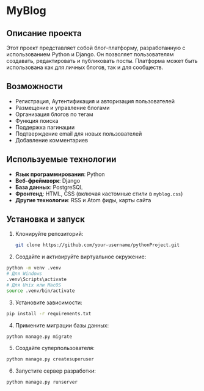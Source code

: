 # MyBlog

## Описание проекта

Этот проект представляет собой блог-платформу, разработанную с использованием Python и Django. Он позволяет пользователям создавать, редактировать и публиковать посты. Платформа может быть использована как для личных блогов, так и для сообществ.

## Возможности

- Регистрация, Аутентификация и авторизация пользователей
- Размещение и управление блогами
- Организация блогов по тегам
- Функция поиска
- Поддержка пагинации
- Подтверждение email для новых пользователей
- Добавление комментариев

## Используемые технологии

- **Язык программирования**: Python
- **Веб-фреймворк**: Django
- **База данных**: PostgreSQL
- **Фронтенд**: HTML, CSS (включая кастомные стили в `myblog.css`)
- **Другие технологии**: RSS и Atom фиды, карты сайта

## Установка и запуск

1. Клонируйте репозиторий:
   ```bash
   git clone https://github.com/your-username/pythonProject.git

2. Создайте и активируйте виртуальное окружение:
```bash
python -m venv .venv
# Для Windows
.venv\Scripts\activate
# Для Unix или MacOS
source .venv/bin/activate
```

3. Установите зависимости:
```bash
pip install -r requirements.txt
```

4. Примените миграции базы данных:
```bash
python manage.py migrate
```

5. Создайте суперпользователя:
```bash
python manage.py createsuperuser
```

6. Запустите сервер разработки:
```bash
python manage.py runserver
```
